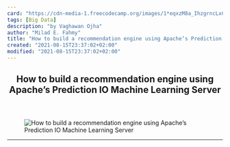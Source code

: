 ```yaml
---
card: "https://cdn-media-1.freecodecamp.org/images/1*eqxzM8a_IhzgrncLxCkGwA.png"
tags: [Big Data]
description: "by Vaghawan Ojha"
author: "Milad E. Fahmy"
title: "How to build a recommendation engine using Apache’s Prediction IO Machine Learning Server"
created: "2021-08-15T23:37:02+02:00"
modified: "2021-08-15T23:37:02+02:00"
---
```

<div class="site-wrapper">
<main id="site-main" class="site-main outer">
<div class="inner">
<article class="post-full post tag-big-data tag-data-science tag-machine-learning tag-tech tag-programming ">
<header class="post-full-header">
<h1 class="post-full-title">How to build a recommendation engine using Apache’s Prediction IO Machine Learning Server</h1>
</header>
<figure class="post-full-image">
<picture>
<source media="(max-width: 700px)" sizes="1px" srcset="data:image/gif;base64,R0lGODlhAQABAIAAAAAAAP///yH5BAEAAAAALAAAAAABAAEAAAIBRAA7 1w">
<source media="(min-width: 701px)" sizes="(max-width: 800px) 400px,
(max-width: 1170px) 700px,
1400px" srcset="https://cdn-media-1.freecodecamp.org/images/1*eqxzM8a_IhzgrncLxCkGwA.png 300w,
https://cdn-media-1.freecodecamp.org/images/1*eqxzM8a_IhzgrncLxCkGwA.png 600w,
https://cdn-media-1.freecodecamp.org/images/1*eqxzM8a_IhzgrncLxCkGwA.png 1000w,
https://cdn-media-1.freecodecamp.org/images/1*eqxzM8a_IhzgrncLxCkGwA.png 2000w">
<img onerror="this.style.display='none'" src="https://cdn-media-1.freecodecamp.org/images/1*eqxzM8a_IhzgrncLxCkGwA.png" alt="How to build a recommendation engine using Apache’s Prediction IO Machine Learning Server">
</picture>
</figure>
<section class="post-full-content">
<div class="post-content medium-migrated-article">
</div>
<hr>
</section>
</article>
</div>
</main>
</div>
<!-- Google Tag Manager (noscript) -->
<!-- End Google Tag Manager (noscript) -->
